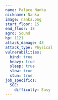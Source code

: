 ```yaml
---
name: Palace Nanka
nickname: Nanka
image: nanka.png
start_floor: 15
end_floor: 18
agro: Sound
hp: 1121
attack_damage: 48
attack_type: Physical
vulnerabilities:
  bind: true
  heavy: true
  sleep: true
  slow: true
  stun: true
job_specifics:
  SGE:
    difficulty: Easy
---
```

